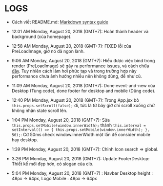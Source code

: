 # LOGS

- Cách viết README.md: [Markdown syntax guide](https://confluence.atlassian.com/bitbucketserver/markdown-syntax-guide-776639995.html)

- 12:01 AM Monday, August 20, 2018 (GMT+7): Hoàn thành header và background (của homepage).

- 12:58 AM Monday, August 20, 2018 (GMT+7): FIXED lỗi của PreLoadImage, giờ nó đã ngon lành.

- 9:06 AM Monday, August 20, 2018 (GMT+7): Hiểu được việc bind trong render (PreLoadImage) sẽ gây ra performance issues, và cách chữa [đây](https://medium.freecodecamp.org/react-pattern-extract-child-components-to-avoid-binding-e3ad8310725e). Tuy nhiên cách làm hơi phức tạp và trong trường hợp này performance chưa ảnh hưởng nhiều nên không dùng, để như cũ.

- 11:09 AM Monday, August 20, 2018 (GMT+7): Done event-and-new của Desktop (Tùng code), done footer for desktop and mobile (Dũng code).

- 12:40 PM Monday, August 20, 2018 (GMT+7): Trong App.jsx bỏ `this.props.setScroll(false);` đi, tức là từ bây giờ chỉ scroll xuống chứ không nhận state scroll lên.

- 1:04 PM Monday, August 20, 2018 (GMT+7): Sửa `this.props.setMobile(window.innerWidth);` thành `this.interval = setInterval(() => { this.props.setMobile(window.innerWidth); }, 50);`: Cứ 50ms check window.innerWidth một lần để consider mobile hay desktop.

- 1:39 PM Monday, August 20, 2018 (GMT+7): Chỉnh Icon search => global.

- 3:26 PM Monday, August 20, 2018 (GMT+7): Update FooterDesktop: Thiết kế mới đẹp hơn, có slogan của clb.

- 5:04 PM Monday, August 20, 2018 (GMT+7) : Navbar Desktop height : 48px -> 64px, Logo Mobile : 48px -> 64px
